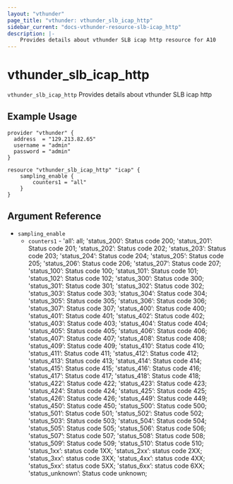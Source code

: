 ```yaml
---
layout: "vthunder"
page_title: "vthunder: vthunder_slb_icap_http"
sidebar_current: "docs-vthunder-resource-slb-icap_http"
description: |-
    Provides details about vthunder SLB icap http resource for A10
---
```


# vthunder\_slb\_icap\_http

`vthunder_slb_icap_http` Provides details about vthunder SLB icap http
## Example Usage


```hcl
provider "vthunder" {
  address  = "129.213.82.65"
  username = "admin"
  password = "admin"
}

resource "vthunder_slb_icap_http" "icap" {
	sampling_enable {
	    counters1 = "all"
	}
}
```

## Argument Reference

* `sampling_enable`
    * `counters1` - 'all’: all; 'status_200’: Status code 200; 'status_201’: Status code 201; 'status_202’: Status code 202; 'status_203’: Status code 203; 'status_204’: Status code 204; 'status_205’: Status code 205; 'status_206’: Status code 206; 'status_207’: Status code 207; 'status_100’: Status code 100; 'status_101’: Status code 101; 'status_102’: Status code 102; 'status_300’: Status code 300; 'status_301’: Status code 301; 'status_302’: Status code 302; 'status_303’: Status code 303; 'status_304’: Status code 304; 'status_305’: Status code 305; 'status_306’: Status code 306; 'status_307’: Status code 307; 'status_400’: Status code 400; 'status_401’: Status code 401; 'status_402’: Status code 402; 'status_403’: Status code 403; 'status_404’: Status code 404; 'status_405’: Status code 405; 'status_406’: Status code 406; 'status_407’: Status code 407; 'status_408’: Status code 408; 'status_409’: Status code 409; 'status_410’: Status code 410; 'status_411’: Status code 411; 'status_412’: Status code 412; 'status_413’: Status code 413; 'status_414’: Status code 414; 'status_415’: Status code 415; 'status_416’: Status code 416; 'status_417’: Status code 417; 'status_418’: Status code 418; 'status_422’: Status code 422; 'status_423’: Status code 423; 'status_424’: Status code 424; 'status_425’: Status code 425; 'status_426’: Status code 426; 'status_449’: Status code 449; 'status_450’: Status code 450; 'status_500’: Status code 500; 'status_501’: Status code 501; 'status_502’: Status code 502; 'status_503’: Status code 503; 'status_504’: Status code 504; 'status_505’: Status code 505; 'status_506’: Status code 506; 'status_507’: Status code 507; 'status_508’: Status code 508; 'status_509’: Status code 509; 'status_510’: Status code 510; 'status_1xx’: status code 1XX; 'status_2xx’: status code 2XX; 'status_3xx’: status code 3XX; 'status_4xx’: status code 4XX; 'status_5xx’: status code 5XX; 'status_6xx’: status code 6XX; 'status_unknown’: Status code unknown;